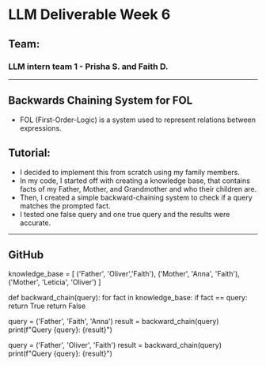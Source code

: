 # LLM Deliverable Week 6

## Team:

### LLM intern team 1 - Prisha S. and Faith D. 

---

## Backwards Chaining System for FOL

* FOL (First-Order-Logic) is a system used to represent relations between expressions.  

## Tutorial:

* I decided to implement this from scratch using my family members.
* In my code, I started off with creating a knowledge base, that contains facts of my Father, Mother, and Grandmother and who their children are.
* Then, I created a simple backward-chaining system to check if a query matches the prompted fact.
* I tested one false query and one true query and the results were accurate. 
---

## GitHub

knowledge_base = [
    ('Father', 'Oliver','Faith'),
    ('Mother', 'Anna', 'Faith'),
    ('Mother', 'Leticia', 'Oliver')
]

def backward_chain(query):
    for fact in knowledge_base:
        if fact == query:
            return True
        return False

query = ('Father', 'Faith', 'Anna')
result = backward_chain(query)
print(f"Query {query}: {result}")

query = ('Father', 'Oliver', 'Faith')
result = backward_chain(query)
print(f"Query {query}: {result}")
